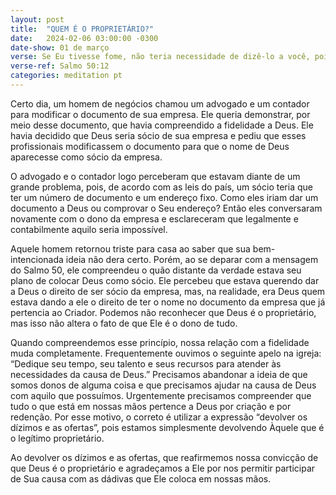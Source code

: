 ```yaml
---
layout: post
title:  "QUEM É O PROPRIETÁRIO?"
date:   2024-02-06 03:00:00 -0300
date-show: 01 de março
verse: Se Eu tivesse fome, não teria necessidade de dizê-lo a você, pois Meu é o mundo e a sua plenitude.
verse-ref: Salmo 50:12
categories: meditation pt
---
```


Certo dia, um homem de negócios chamou um advogado e um contador para modificar o documento de sua empresa. Ele queria demonstrar, por meio desse documento, que havia compreendido a fidelidade a Deus. Ele havia decidido que Deus seria sócio de sua empresa e pediu que esses profissionais modificassem o documento para que o nome de Deus aparecesse como sócio da empresa.

O advogado e o contador logo perceberam que estavam diante de um grande problema, pois, de acordo com as leis do país, um sócio teria que ter um número de documento e um endereço fixo. Como eles iriam dar um documento a Deus ou comprovar o Seu endereço? Então eles conversaram novamente com o dono da empresa e esclareceram que legalmente e contabilmente aquilo seria impossível.

Aquele homem retornou triste para casa ao saber que sua bem-intencionada ideia não dera certo. Porém, ao se deparar com a mensagem do Salmo 50, ele compreendeu o quão distante da verdade estava seu plano de colocar Deus como sócio. Ele percebeu que estava querendo dar a Deus o direito de ser sócio da empresa, mas, na realidade, era Deus quem estava dando a ele o direito de ter o nome no documento da empresa que já pertencia ao Criador. Podemos não reconhecer que Deus é o proprietário, mas isso não altera o fato de que Ele é o dono de tudo.

Quando compreendemos esse princípio, nossa relação com a fidelidade muda completamente. Frequentemente ouvimos o seguinte apelo na igreja: “Dedique seu tempo, seu talento e seus recursos para atender às necessidades da causa de Deus.” Precisamos abandonar a ideia de que somos donos de alguma coisa e que precisamos ajudar na causa de Deus com aquilo que possuímos. Urgentemente precisamos compreender que tudo o que está em nossas mãos pertence a Deus por criação e por redenção. Por esse motivo, o correto é utilizar a expressão “devolver os dízimos e as ofertas”, pois estamos simplesmente devolvendo Àquele que é o legítimo proprietário.

Ao devolver os dízimos e as ofertas, que reafirmemos nossa convicção de que Deus é o proprietário e agradeçamos a Ele por nos permitir participar de Sua causa com as dádivas que Ele coloca em nossas mãos.
